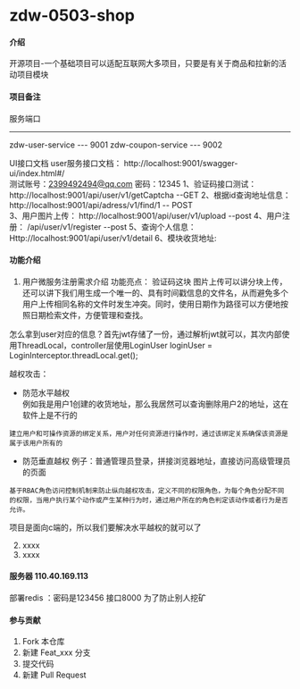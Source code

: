 # zdw-0503-shop

#### 介绍
开源项目-一个基础项目可以适配互联网大多项目，只要是有关于商品和拉新的活动项目模块

#### 项目备注

服务端口
--- --------
zdw-user-service --- 9001
zdw-coupon-service --- 9002

 
 UI接口文档
user服务接口文档： http://localhost:9001/swagger-ui/index.html#/  
  测试账号：2399492494@qq.com           密码：12345
1、验证码接口测试：http://localhost:9001/api/user/v1/getCaptcha  --GET
2、根据id查询地址信息： http://localhost:9001/api/adress/v1/find/1 -- POST  
3、用户图片上传： http://localhost:9001/api/user/v1/upload --post
4、用户注册： /api/user/v1/register --post
5、查询个人信息：Http://localhost:9001/api/user/v1/detail
6、模块收货地址: 







#### 功能介绍

1.   用户微服务注册需求介绍
功能亮点： 验证码这块 图片上传可以讲分块上传，还可以讲下我们用生成一个唯一的、具有时间戳信息的文件名，从而避免多个用户上传相同名称的文件时发生冲突。同时，使用日期作为路径可以方便地按照日期检索文件，方便管理和查找。



怎么拿到user对应的信息？首先jwt存储了一份，通过解析jwt就可以，其次内部使用ThreadLocal，controller层使用LoginUser loginUser = LoginInterceptor.threadLocal.get();

越权攻击：
* 防范水平越权  
例如我是用户1创建的收货地址，那么我居然可以查询删除用户2的地址，这在软件上是不行的
```
建立用户和可操作资源的绑定关系，用户对任何资源进行操作时，通过该绑定关系确保该资源是属于该用户所有的
```

* 防范垂直越权
例子：普通管理员登录，拼接浏览器地址，直接访问高级管理员的页面
```
基于RBAC角色访问控制机制来防止纵向越权攻击，定义不同的权限角色，为每个角色分配不同的权限，当用户执行某个动作或产生某种行为时，通过用户所在的角色判定该动作或者行为是否允许。
```
项目是面向c端的，所以我们要解决水平越权的就可以了

2.  xxxx
3.  xxxx

#### 服务器 110.40.169.113
部署redis ：密码是123456 接口8000 为了防止别人挖矿



#### 参与贡献

1.  Fork 本仓库
2.  新建 Feat_xxx 分支
3.  提交代码
4.  新建 Pull Request

